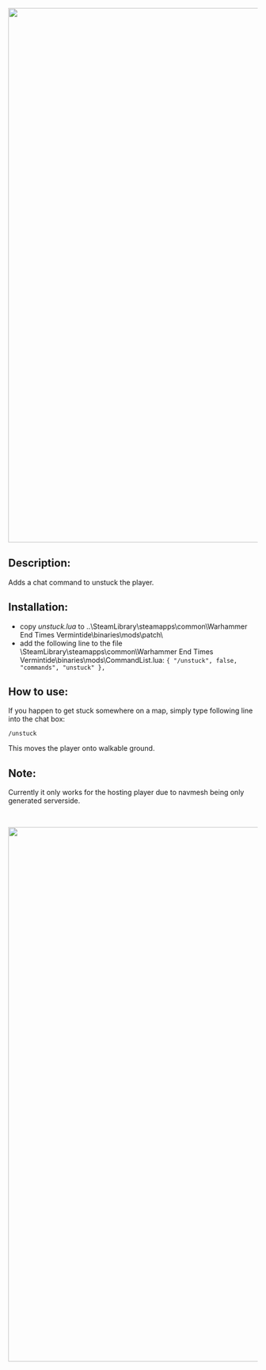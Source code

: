 <p align="center">
  <img src="../../assets/banner-top.png" width="1080">
</p>

## Description:
Adds a chat command to unstuck the player.

## Installation:
- copy *unstuck.lua* to ..\SteamLibrary\steamapps\common\Warhammer End Times Vermintide\binaries\mods\patch\
- add the following line to the file \SteamLibrary\steamapps\common\Warhammer End Times Vermintide\binaries\mods\CommandList.lua: 
`{ "/unstuck", false, "commands", "unstuck" },`

## How to use:
If you happen to get stuck somewhere on a map, simply type following line into the chat box:
```
/unstuck
```  
This moves the player onto walkable ground. 

## Note:
Currently it only works for the hosting player due to navmesh being only generated serverside.

<br/>

<p align="center">
  <img src="../../assets/banner-buttom.png" width="1080">
</p>
